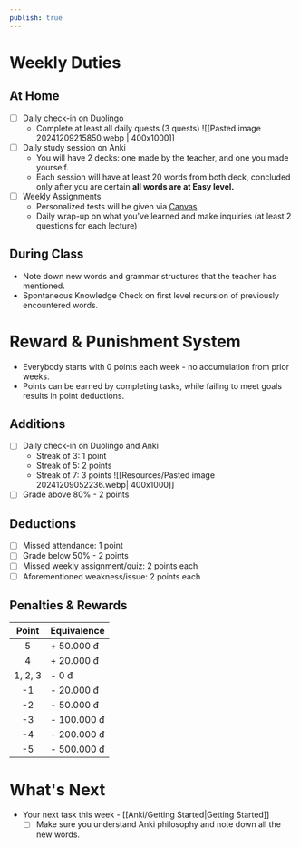 ```yaml
---
publish: true
---
```


# Weekly Duties
## At Home

- [ ] Daily check-in on Duolingo
	- Complete at least all daily quests (3 quests)
	![[Pasted image 20241209215850.webp | 400x1000]]
- [ ] Daily study session on Anki 
	- You will have 2 decks: one made by the teacher, and one you made yourself.
	- Each session will have at least 20 words from both deck, concluded only after you are certain **all words are at Easy level.**
- [ ] Weekly Assignments
	- Personalized tests will be given via [Canvas](https://canvas.instructure.com/login/canvas)
	- Daily wrap-up on what you've learned and make inquiries (at least 2 questions for each lecture)

## During Class
- Note down new words and grammar structures that the teacher has mentioned.
- Spontaneous Knowledge Check on first level recursion of previously encountered words.

# Reward & Punishment System

- Everybody starts with 0 points each week - no accumulation from prior weeks.
- Points can be earned by completing tasks, while failing to meet goals results in point deductions.

## Additions
- [ ] Daily check-in on Duolingo and Anki
	- Streak of 3: 1 point
	- Streak of 5: 2 points 
	- Streak of 7: 3 points
		![[Resources/Pasted image 20241209052236.webp| 400x1000]]
- [ ] Grade above 80% - 2 points
## Deductions
- [ ] Missed attendance: 1 point
- [ ] Grade below 50% - 2 points
- [ ] Missed weekly assignment/quiz: 2 points each
- [ ] Aforementioned weakness/issue: 2 points each

## Penalties & Rewards

| **Point** | **Equivalence** |
| :-------: | --------------- |
|     5     | + 50.000 đ      |
|     4     | + 20.000 đ      |
|  1, 2, 3  | - 0 đ           |
|    -1     | - 20.000 đ      |
|    -2     | - 50.000 đ      |
|    -3     | - 100.000 đ     |
|    -4     | - 200.000 đ     |
|    -5     | - 500.000 đ     |

# What's Next

- Your next task this week - [[Anki/Getting Started|Getting Started]]
	- [ ] Make sure you understand Anki philosophy and note down all the new words.
